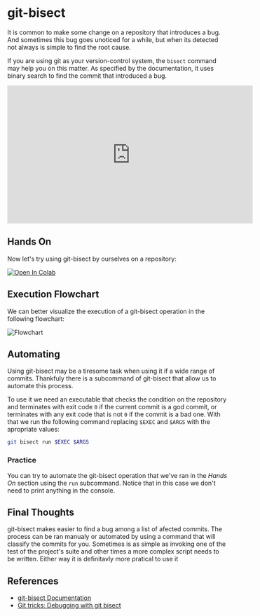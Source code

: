 # git-bisect

It is common to make some change on a repository that introduces a bug. And sometimes this bug goes unoticed for a while, but when its detected not always is simple to find the root cause.

If you are using git as your version-control system, the `bisect` command may help you on this matter. As specified by the documentation, it uses binary search to find the commit that introduced a bug.

<iframe width="560" height="315" src="https://www.youtube.com/embed/D7JJnLFOn4A" frameborder="0" allow="accelerometer; autoplay; encrypted-media; gyroscope; picture-in-picture" allowfullscreen></iframe>

## Hands On

Now let's try using git-bisect by ourselves on a repository:

<a href="https://colab.research.google.com/github/damorimRG/practical_testing_book/blob/master/debugging/gitbisect.ipynb" target="_blank"><img alt="Open In Colab" src="https://colab.research.google.com/assets/colab-badge.svg"></a>

## Execution Flowchart

We can better visualize the execution of a git-bisect operation in the following flowchart:

![Flowchart](../assets/git_bisect/git_bisect_flowchart.png)

## Automating

Using git-bisect may be a tiresome task when using it if a wide range of commits. Thankfuly there is a subcommand of git-bisect that allow us to automate this process.

To use it we need an executable that checks the condition on the repository and terminates with exit code `0` if the current commit is a god commit, or terminates with any exit code that is not `0` if the commit is a bad one. With that we run the following command replacing `$EXEC` and `$ARGS` with the apropriate values:

```bash
git bisect run $EXEC $ARGS
```

### Practice

You can try to automate the git-bisect operation that we've ran in the _Hands On_ section using the `run` subcommand. Notice that in this case we don't need to print anything in the console.

## Final Thoughts

git-bisect makes easier to find a bug among a list of afected commits. The process can be ran manualy or automated by using a command that will classify the commits for you. Sometimes is as simple as invoking one of the test of the project's suite and other times a more complex script needs to be written. Either way it is definitavly more pratical to use it 

## References

- [git-bisect Documentation](https://git-scm.com/docs/git-bisect)
- [Git tricks: Debugging with git bisect](https://goiabada.blog/git-tricks-debugging-with-git-bisect-78f72807436f)
 